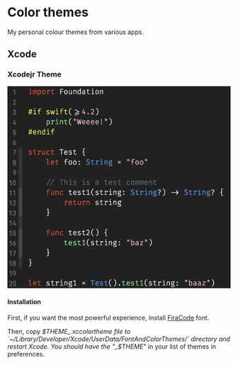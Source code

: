 # Color themes

My personal colour themes from various apps.

## Xcode

### Xcodejr Theme

![Xcodejr Theme preview](xcodejr-preview.png)

#### Installation

First, if you want the most powerful experience, install [FiraCode](https://github.com/tonsky/FiraCode) font.

Then, copy _$THEME_.xccolortheme file to `~/Library/Developer/Xcode/UserData/FontAndColorThemes/` directory and restart Xcode. You should have the "_$THEME_" in your list of themes in preferences.
